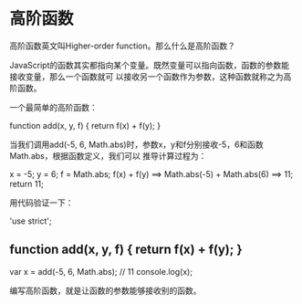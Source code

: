 # 高阶函数

高阶函数英文叫Higher-order function。那么什么是高阶函数？

JavaScript的函数其实都指向某个变量。既然变量可以指向函数，函数的参数能接收变量，那么一个函数就可
以接收另一个函数作为参数，这种函数就称之为高阶函数。

一个最简单的高阶函数：

function add(x, y, f) {
    return f(x) + f(y);
}

当我们调用add(-5, 6, Math.abs)时，参数x，y和f分别接收-5，6和函数Math.abs，根据函数定义，我们可以
推导计算过程为：

x = -5;
y = 6;
f = Math.abs;
f(x) + f(y) ==> Math.abs(-5) + Math.abs(6) ==> 11;
return 11;

用代码验证一下：

'use strict';

function add(x, y, f) {
    return f(x) + f(y);
}
----
var x = add(-5, 6, Math.abs); // 11
console.log(x);

编写高阶函数，就是让函数的参数能够接收别的函数。

